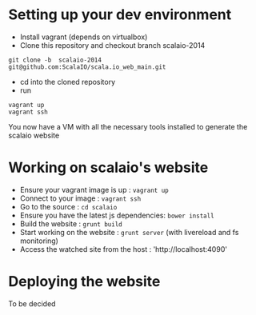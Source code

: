 Setting up your dev environment
==========

* Install vagrant (depends on virtualbox)
* Clone this repository and checkout branch scalaio-2014
```
git clone -b  scalaio-2014 git@github.com:ScalaIO/scala.io_web_main.git
```
* cd into the cloned repository
* run
````shell
vagrant up
vagrant ssh
````

You now have a VM with all the necessary tools installed to generate the scalaio website

Working on scalaio's website
==========
* Ensure your vagrant image is up : `vagrant up`
* Connect to your image : `vagrant ssh`
* Go to the source : `cd scalaio`
* Ensure you have the latest js dependencies: `bower install`
* Build the website : `grunt build`
* Start working on the website : `grunt server` (with livereload and fs monitoring)
* Access the watched site from the host : 'http://localhost:4090'


Deploying the website
==========

To be decided
